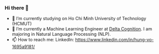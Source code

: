### Hi there 👋


- 🔭 I’m currently studying on Ho Chi Minh University of Technology (HCMUT)
- 🌱 I’m currently a Machine Learning Engineer at [Delta Cognition](https://www.linkedin.com/company/delta-cognition/about/). I am majoring in Natural Language Processing (NLP).
- 📫 How to reach me: LinkedIn: https://www.linkedin.com/in/hung-vo-1695a9181/

